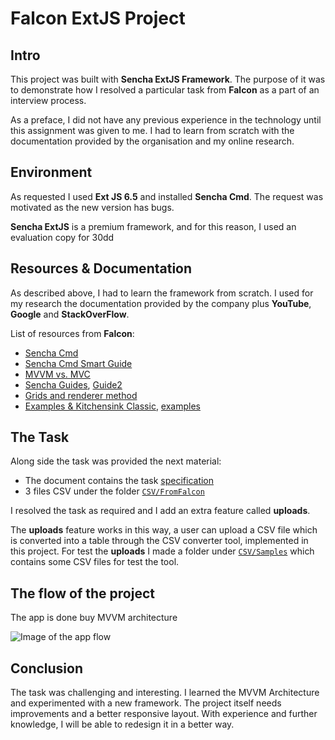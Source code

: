 # Falcon ExtJS Project

## Intro

This project was built with **Sencha ExtJS Framework**. The purpose of it was to demonstrate how I resolved a particular task from **Falcon** as a part of an interview process. 

As a preface, I did not have any previous experience in the technology until this assignment was given to me. I had to learn from scratch with the documentation provided by the organisation and my online research.

## Environment

As requested I used **Ext JS 6.5** and installed **Sencha Cmd**. The request was motivated as the new version has bugs.

**Sencha ExtJS** is a premium framework, and for this reason, I used an evaluation copy for 30dd

## Resources & Documentation

As described above, I had to learn the framework from scratch. I used for my research the documentation provided by the company plus **YouTube**, **Google** and **StackOverFlow**. 

List of resources from **Falcon**:

- [Sencha Cmd](https://www.sencha.com/products/extjs/cmd-download/)
- [Sencha Cmd Smart Guide](http://docs.sencha.com/extjs/6.0.2/guides/getting_started/getting_started.html)
- [MVVM vs. MVC](https://www.sencha.com/blog/ext-js-5-mvc-mvvm-and-more/)
- [Sencha Guides](http://docs.sencha.com/extjs/6.0.2/guides/core_concepts/classes.html), [Guide2](http://docs.sencha.com/extjs/6.0.2/guides/application_architecture/application_architecture.html)
- [Grids and renderer method](http://docs.sencha.com/extjs/6.0.2/classic/Ext.grid.Panel.html)
- [Examples & Kitchensink Classic](http://examples.sencha.com/extjs/6.2.0/examples/), [examples](http://examples.sencha.com/extjs/6.2.0/examples/kitchensink/) 

## The Task

Along side the task was provided the next material:

- The document contains the task [specification](https://github.com/Jakub41/Falcon-Extjs/blob/master/Doc/Nordantech_Ext%20JS_Challenge.pdf) 
- 3 files CSV under the folder [`CSV/FromFalcon`](https://github.com/Jakub41/Falcon-Extjs/tree/master/CSV/FromFalcon)

I resolved the task as required and I add an extra feature called **uploads**.

The **uploads** feature works in this way, a user can upload a CSV file which is converted into a table through the CSV converter tool, implemented in this project. For test the **uploads** I made a folder under [`CSV/Samples`](https://github.com/Jakub41/Falcon-Extjs/tree/master/CSV/Samples) which contains some CSV files for test the tool. 

## The flow of the project

The app is done buy MVVM architecture

![Image of the app flow]()

## Conclusion

The task was challenging and interesting. I learned the MVVM Architecture and experimented with a new framework. The project itself needs improvements and a better responsive layout. With experience and further knowledge, I will be able to redesign it in a better way.


    

